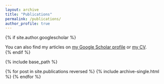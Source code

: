 ```yaml
---
layout: archive
title: "Publications"
permalink: /publications/
author_profile: true
---
```


{% if site.author.googlescholar %}
  <div class="wordwrap">You can also find my articles on <a href="{{site.author.googlescholar}}">my Google Scholar profile</a> or <a href="{{site.author.CV}}">my CV</a>.</div>
{% endif %}

{% include base_path %}

{% for post in site.publications reversed %}
  {% include archive-single.html %}
{% endfor %}
